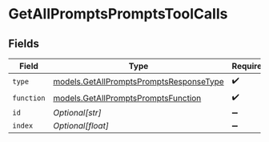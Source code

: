 # GetAllPromptsPromptsToolCalls


## Fields

| Field                                                                                    | Type                                                                                     | Required                                                                                 | Description                                                                              |
| ---------------------------------------------------------------------------------------- | ---------------------------------------------------------------------------------------- | ---------------------------------------------------------------------------------------- | ---------------------------------------------------------------------------------------- |
| `type`                                                                                   | [models.GetAllPromptsPromptsResponseType](../models/getallpromptspromptsresponsetype.md) | :heavy_check_mark:                                                                       | N/A                                                                                      |
| `function`                                                                               | [models.GetAllPromptsPromptsFunction](../models/getallpromptspromptsfunction.md)         | :heavy_check_mark:                                                                       | N/A                                                                                      |
| `id`                                                                                     | *Optional[str]*                                                                          | :heavy_minus_sign:                                                                       | N/A                                                                                      |
| `index`                                                                                  | *Optional[float]*                                                                        | :heavy_minus_sign:                                                                       | N/A                                                                                      |